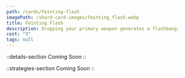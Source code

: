 ```yaml
---
path: /cards/feinting-flash
imagePath: /shard-card-images/feinting_flash.webp
title: Feinting Flash
description: Dropping your primary weapon generates a flashbang.
cost: "3"
tags: null
---
```


::details-section
Coming Soon
::

::strategies-section
Coming Soon
::
